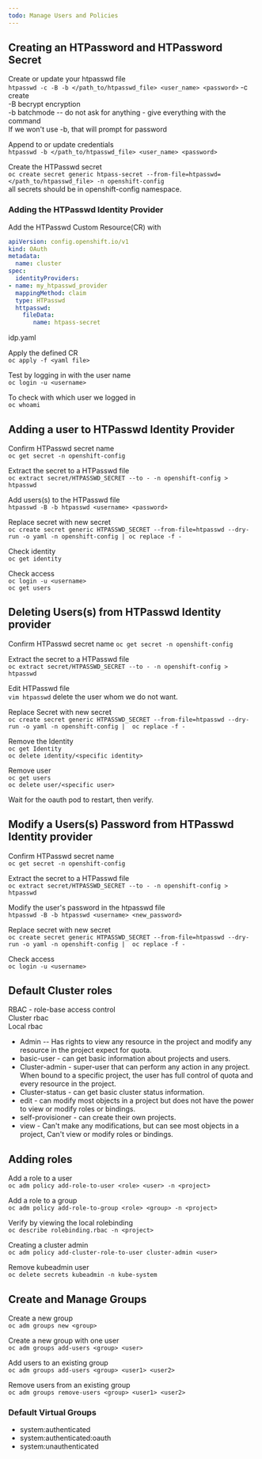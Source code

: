 ```yaml
---
todo: Manage Users and Policies
---
```


## Creating an HTPassword and HTPassword Secret  

Create or update your htpasswd file  
`htpasswd -c -B -b </path_to/htpasswd_file> <user_name> <password>` 
-c create   
-B becrypt encryption  
-b batchmode -- do not ask for anything - give everything with the command     
If we won't use -b, that will prompt for password  

Append to or update credentials   
`htpasswd -b </path_to/htpasswd_file> <user_name> <password>`    

Create the HTPasswd secret   
`oc create secret generic htpass-secret --from-file=htpasswd=</path_to/htpasswd_file> -n openshift-config`    
all secrets should be in openshift-config namespace.    

### Adding the HTPasswd Identity Provider

Add the HTPasswd Custom Resource(CR) with
```yaml
apiVersion: config.openshift.io/v1  
kind: OAuth  
metadata:
  name: cluster  
spec:
  identityProviders:
- name: my_htpasswd_provider
  mappingMethod: claim
  type: HTPasswd 
  httpasswd:
    fileData:
       name: htpass-secret
``` 
idp.yaml

Apply the defined CR   
`oc apply -f <yaml file>`  

Test by logging in with the user name  
`oc login -u <username>`    

To check with which user we logged in  
`oc whoami`  

## Adding a user to HTPasswd Identity Provider  

Confirm HTPasswd secret name  
`oc get secret -n openshift-config`  

Extract the secret to a HTPasswd file  
`oc extract secret/HTPASSWD_SECRET --to - -n openshift-config > htpasswd`  

Add users(s) to the HTPasswd file  
`htpasswd -B -b htpasswd <username> <password>`   

Replace secret with new secret  
`oc create secret generic HTPASSWD_SECRET --from-file=htpasswd --dry-run -o yaml -n openshift-config | oc replace -f -`   

Check identity  
`oc get identity`   

Check access  
`oc login -u <username>`   
`oc get users`   

## Deleting Users(s) from HTPasswd Identity provider  

Confirm HTPasswd secret name
`oc get secret -n openshift-config`  

Extract the secret to a HTPasswd file  
`oc extract secret/HTPASSWD_SECRET --to - -n openshift-config > htpasswd` 

Edit HTPasswd file  
`vim htpasswd`  delete the user whom we do not want.   

Replace Secret with new secret  
`oc create secret generic HTPASSWD_SECRET --from-file=htpasswd --dry-run -o yaml -n openshift-config |  oc replace -f -`  

Remove the Identity   
`oc get Identity`   
`oc delete identity/<specific identity>`  

Remove user   
`oc get users`    
`oc delete user/<specific user>`   

Wait for the oauth pod to restart, then verify.  

## Modify a Users(s) Password from HTPasswd Identity provider

Confirm HTPasswd secret name  
`oc get secret -n openshift-config`  

Extract the secret to a HTPasswd file  
`oc extract secret/HTPASSWD_SECRET --to - -n openshift-config > htpasswd`  

Modify the user's password in the htpasswd file   
`htpasswd -B -b htpasswd <username> <new_password>`    

Replace secret with new secret  
`oc create secret generic HTPASSWD_SECRET --from-file=htpasswd --dry-run -o yaml -n openshift-config |  oc replace -f -`   

Check access   
`oc login -u <username>`   

## Default Cluster roles  

RBAC - role-base access control   
Cluster rbac  
Local rbac

* Admin -- Has rights to view any resource in the project and modify any resource in the project expect for quota.   
* basic-user - can get basic information about projects and users.  
* Cluster-admin - super-user that can perform any action in any project. When bound to a specific project, the user has full control of quota and every resource in the project.  
* Cluster-status  - can get basic cluster status information.  
* edit - can modify most objects in a project but does not have the power to view or modify roles or bindings.  
* self-provisioner - can create their own projects.  
* view - Can't make any modifications, but can see most objects in a project, Can't view or modify roles or bindings.   

## Adding roles  

Add a role to a user     
`oc adm policy add-role-to-user <role> <user> -n <project>`     

Add a role to a group     
`oc adm policy add-role-to-group <role> <group> -n <project>`     

Verify by viewing the local rolebinding    
`oc describe rolebinding.rbac -n <project>`      

Creating a cluster admin    
`oc adm policy add-cluster-role-to-user cluster-admin <user>`  

Remove kubeadmin user     
`oc delete secrets kubeadmin -n kube-system`     

## Create and Manage Groups    

Create a new group    
`oc adm groups new <group>`    

Create a new group with one user    
`oc adm groups add-users <group> <user>`   

Add users to an existing group  
`oc adm groups add-users <group> <user1> <user2>`  

Remove users from an existing group   
`oc adm groups remove-users <group> <user1> <user2>`  

### Default Virtual Groups  

* system:authenticated    
* system:authenticated:oauth   
* system:unauthenticated    


